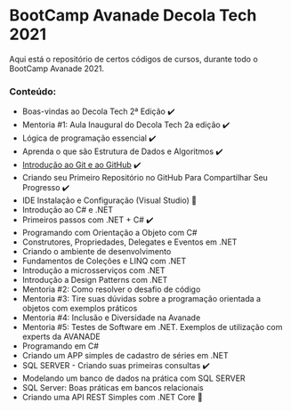 # BootCamp Avanade Decola Tech 2021
Aqui está o repositório de certos códigos de cursos, durante todo o BootCamp Avanade 2021.

### Conteúdo:
  - Boas-vindas ao Decola Tech 2ª Edição :heavy_check_mark:
  - Mentoria #1: Aula Inaugural do Decola Tech 2a edição :heavy_check_mark:
  - Lógica de programação essencial :heavy_check_mark:
  - Aprenda o que são Estrutura de Dados e Algoritmos :heavy_check_mark:
  - <a href = "https://github.com/Davi-Mota-Nogueira/workspace-bootcamp-avanade/tree/master/livro-receitas">Introdução ao Git e ao GitHub</a> :heavy_check_mark:
  - Criando seu Primeiro Repositório no GitHub Para Compartilhar Seu Progresso :heavy_check_mark:
  - IDE Instalação e Configuração (Visual Studio) :memo:
  - Introdução ao C# e .NET
  - Primeiros passos com .NET + C# :heavy_check_mark:
  - Programando com Orientação a Objeto com C#
  - Construtores, Propriedades, Delegates e Eventos em .NET
  - Criando o ambiente de  desenvolvimento
  - Fundamentos de Coleções e LINQ com .NET
  - Introdução a microsserviços com .NET
  - Introdução a Design Patterns com .NET
  - Mentoria #2: Como resolver o desafio de código
  - Mentoria #3: Tire suas dúvidas sobre a programação orientada a objetos com exemplos práticos
  - Mentoria #4: Inclusão e Diversidade na Avanade
  - Mentoria #5: Testes de Software em .NET. Exemplos de utilização com experts da AVANADE
  - Programando em C#
  - Criando um APP simples de cadastro de séries em .NET
  - SQL SERVER - Criando suas primeiras consultas :heavy_check_mark:
  - Modelando um banco de dados na prática com SQL SERVER
  - SQL Server: Boas práticas em bancos relacionais
  - Criando uma API REST Simples com .NET Core :checkered_flag:
